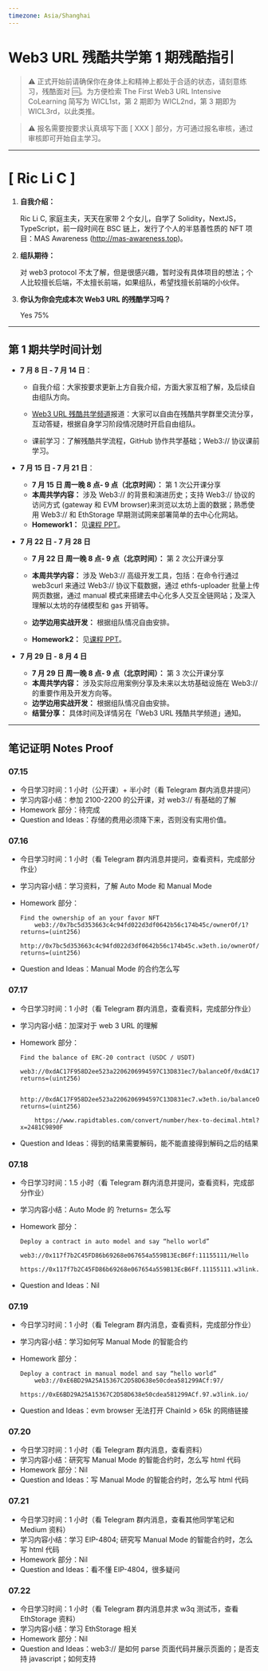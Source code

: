 ```yaml
---
timezone: Asia/Shanghai
---
```


# Web3 URL 残酷共学第 1 期残酷指引

> ⚠️ 正式开始前请确保你在身体上和精神上都处于合适的状态，请刻意练习，残酷面对 🆒。为方便检索 The First Web3 URL Intensive CoLearning 简写为 WICL1st，第 2 期即为 WICL2nd，第 3 期即为 WICL3rd，以此类推。

> ⚠️ 报名需要按要求认真填写下面 [ XXX ] 部分，方可通过报名审核，通过审核即可开始自主学习。

---

# [ Ric Li C ]

1. **自我介绍：**

    Ric Li C, 家庭主夫，天天在家带 2 个女儿，自学了 Solidity，NextJS，TypeScript，前一段时间在 BSC 链上，发行了个人的半慈善性质的 NFT 项目：MAS Awareness (http://mas-awareness.top)。

2. **组队期待：**

    对 web3 protocol 不太了解，但是很感兴趣，暂时没有具体项目的想法；个人比较擅长后端，不太擅长前端，如果组队，希望找擅长前端的小伙伴。

3. **你认为你会完成本次 Web3 URL 的残酷学习吗？**

    Yes 75%

---

## 第 1 期共学时间计划

-   **7 月 8 日 - 7 月 14 日**：

    -   自我介绍：大家按要求更新上方自我介绍，方面大家互相了解，及后续自由组队方向。

    -   [Web3 URL 残酷共学频道](https://t.me/LXDAO/8748)报道：大家可以自由在残酷共学群里交流分享，互动答疑，根据自身学习阶段情况随时开启自由组队。

    -   课前学习：了解残酷共学流程，GitHub 协作共学基础；Web3:// 协议课前学习。

-   **7 月 15 日 - 7 月 21 日**：

    -   **7 月 15 日 周一晚 8 点- 9 点（北京时间）：** 第 1 次公开课分享
    -   **本周共学内容：** 涉及 Web3:// 的背景和演进历史；支持 Web3:// 协议的访问方式 (gateway 和 EVM browser)来浏览以太坊上面的数据；熟悉使用 Web3:// 和 EthStorage 早期测试网来部署简单的去中心化网站。
    -   **Homework1：** 见[课程 PPT](https://docs.google.com/presentation/d/1egJUKJrjC9wjkmOF9sLBkTSwHpd6hl8FXkWehPW7kFk/edit#slide=id.g1754f50a55c_0_11)。

-   **7 月 22 日 - 7 月 28 日**

    -   **7 月 22 日 周一晚 8 点- 9 点（北京时间）：** 第 2 次公开课分享

    -   **本周共学内容：** 涉及 Web3:// 高级开发工具，包括：在命令行通过 web3curl 来通过 Web3:// 协议下载数据，通过 ethfs-uploader 批量上传网页数据，通过 manual 模式来搭建去中心化多人交互全链网站；及深入理解以太坊的存储模型和 gas 开销等。
    -   **边学边用实战开发：** 根据组队情况自由安排。
    -   **Homework2：** 见[课程 PPT](https://docs.google.com/presentation/d/1egJUKJrjC9wjkmOF9sLBkTSwHpd6hl8FXkWehPW7kFk/edit#slide=id.g1754f50a55c_0_11)。

-   **7 月 29 日 - 8 月 4 日**
    -   **7 月 29 日 周一晚 8 点- 9 点（北京时间）：** 第 3 次公开课分享
    -   **本周共学内容：** 涉及实际应用案例分享及未来以太坊基础设施在 Web3:// 的重要作用及开发方向等。
    -   **边学边用实战开发：** 根据组队情况自由安排。
    -   **结营分享：** 具体时间及详情另在「Web3 URL 残酷共学频道」通知。

---

## 笔记证明 Notes Proof

<!-- Content_START -->

### 07.15

-   今日学习时间：1 小时（公开课）+ 半小时（看 Telegram 群内消息并提问）
-   学习内容小结：参加 2100-2200 的公开课，对 web3:// 有基础的了解
-   Homework 部分：待完成
-   Question and Ideas：存储的费用必须降下来，否则没有实用价值。

### 07.16

-   今日学习时间：1 小时（看 Telegram 群内消息并提问，查看资料，完成部分作业）
-   学习内容小结：学习资料，了解 Auto Mode 和 Manual Mode
-   Homework 部分：

        Find the ownership of an your favor NFT
            web3://0x7bc5d353663c4c94fd022d3df0642b56c174b45c/ownerOf/1?returns=(uint256)
            http://0x7bc5d353663c4c94fd022d3df0642b56c174b45c.w3eth.io/ownerOf/1?returns=(uint256)

-   Question and Ideas：Manual Mode 的合约怎么写

### 07.17

-   今日学习时间：1 小时（看 Telegram 群内消息，查看资料，完成部分作业）
-   学习内容小结：加深对于 web 3 URL 的理解
-   Homework 部分：

        Find the balance of ERC-20 contract (USDC / USDT)
            web3://0xdAC17F958D2ee523a2206206994597C13D831ec7/balanceOf/0xdAC17F958D2ee523a2206206994597C13D831ec7?returns=(uint256)

            http://0xdAC17F958D2ee523a2206206994597C13D831ec7.w3eth.io/balanceOf/0xdAC17F958D2ee523a2206206994597C13D831ec7?returns=(uint256)

            https://www.rapidtables.com/convert/number/hex-to-decimal.html?x=2481C9890F

-   Question and Ideas：得到的结果需要解码，能不能直接得到解码之后的结果

### 07.18

-   今日学习时间：1.5 小时（看 Telegram 群内消息并提问，查看资料，完成部分作业）
-   学习内容小结：Auto Mode 的 ?returns= 怎么写
-   Homework 部分：

        Deploy a contract in auto model and say “hello world”
            web3://0x117f7b2C45FD86b69268e067654a559B13EcB6Ff:11155111/Hello
            https://0x117f7b2C45FD86b69268e067654a559B13EcB6Ff.11155111.w3link.io/Hello

-   Question and Ideas：Nil

### 07.19

-   今日学习时间：1 小时（看 Telegram 群内消息，查看资料，完成部分作业）
-   学习内容小结：学习如何写 Manual Mode 的智能合约
-   Homework 部分：

        Deploy a contract in manual model and say “hello world”
            web3://0xE6BD29A25A15367C2D58D638e50cdea581299ACf:97/
            https://0xE6BD29A25A15367C2D58D638e50cdea581299ACf.97.w3link.io/

-   Question and Ideas：evm browser 无法打开 ChainId > 65k 的网络链接

### 07.20

-   今日学习时间：1 小时（看 Telegram 群内消息，查看资料）
-   学习内容小结：研究写 Manual Mode 的智能合约时，怎么写 html 代码
-   Homework 部分：Nil
-   Question and Ideas：写 Manual Mode 的智能合约时，怎么写 html 代码

### 07.21

-   今日学习时间：1 小时（看 Telegram 群内消息，查看其他同学笔记和 Medium 资料）
-   学习内容小结：学习 EIP-4804; 研究写 Manual Mode 的智能合约时，怎么写 html 代码
-   Homework 部分：Nil
-   Question and Ideas：看不懂 EIP-4804，很多疑问

### 07.22

-   今日学习时间：1 小时（看 Telegram 群内消息并求 w3q 测试币，查看 EthStorage 资料）
-   学习内容小结：学习 EthStorage 相关
-   Homework 部分：Nil
-   Question and Ideas：web3:// 是如何 parse 页面代码并展示页面的；是否支持 javascript；如何支持

<!-- Content_END -->
